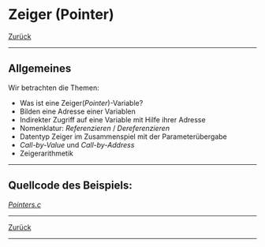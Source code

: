 # Zeiger (Pointer)

[Zurück](../../Markdown/Agenda.md)

---

## Allgemeines


Wir betrachten die Themen:

  * Was ist eine Zeiger(*Pointer*)-Variable?
  * Bilden eine Adresse einer Variablen
  * Indirekter Zugriff auf eine Variable mit Hilfe ihrer Adresse
  * Nomenklatur: *Referenzieren* / *Dereferenzieren*
  * Datentyp Zeiger im Zusammenspiel mit der Parameterübergabe
  * *Call-by-Value* und *Call-by-Address*
  * Zeigerarithmetik

---

## Quellcode des Beispiels:

[*Pointers.c*](Pointers.c)<br />

---

[Zurück](../../Markdown/Agenda.md)

---
